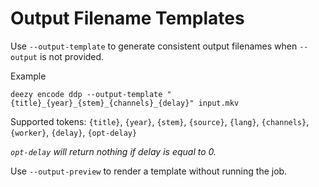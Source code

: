 # Output Filename Templates

Use `--output-template` to generate consistent output filenames when `--output` is not provided.

Example

```
deezy encode ddp --output-template "{title}_{year}_{stem}_{channels}_{delay}" input.mkv
```

Supported tokens: `{title}`, `{year}`, `{stem}`, `{source}`, `{lang}`, `{channels}`, `{worker}`, `{delay}`, `{opt-delay}`

_`opt-delay` will return nothing if delay is equal to 0._

Use `--output-preview` to render a template without running the job.
